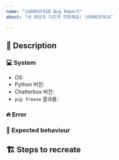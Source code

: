 ```yaml
---
name: "\U0001F41B Bug Report"
about: "내 예상과 다르게 작동해요! \U0001F914"

---
```


## :memo: Description
<!-- 자세한 내용을 적어주세요.-->

### :computer: System
- OS:
- Python 버전:
- Chatterbox 버전:
- `pip freeze` 결과물:

### :fire: Error
<!-- Exception 혹은 전체 traceback 내용을 적어주세요. -->
 
### :eyes: Expected behaviour
<!-- 기대했던 동작과 결과물을 적어주세요. -->

## :building_construction: Steps to recreate
<!-- 어떻게 하면 에러를 재현할 수 있는지 적어주세요. -->
